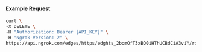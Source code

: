 <!-- Code generated for API Clients. DO NOT EDIT. -->

#### Example Request

```bash
curl \
-X DELETE \
-H "Authorization: Bearer {API_KEY}" \
-H "Ngrok-Version: 2" \
https://api.ngrok.com/edges/https/edghts_2bomOfT3xBO0iHThUCBdCiA3viY/routes/edghtsrt_2bomOZPdg7bEkuv0KmkP7Xx2KIV/websocket_tcp_converter
```
